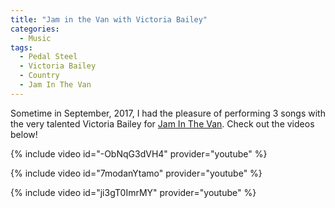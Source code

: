 ```yaml
---
title: "Jam in the Van with Victoria Bailey"
categories:
  - Music
tags:
  - Pedal Steel
  - Victoria Bailey
  - Country
  - Jam In The Van
---
```


Sometime in September, 2017, I had the pleasure of performing 3 songs with the very talented Victoria Bailey for [Jam In The Van](https://jaminthevan.com/band/victoria-bailey/). Check out the videos below!

{% include video id="-ObNqG3dVH4" provider="youtube" %}

{% include video id="7modanYtamo" provider="youtube" %}

{% include video id="ji3gT0ImrMY" provider="youtube" %}
